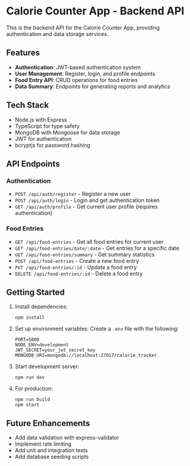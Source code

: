 # Calorie Counter App - Backend API

This is the backend API for the Calorie Counter App, providing authentication and data storage services.

## Features

- **Authentication**: JWT-based authentication system
- **User Management**: Register, login, and profile endpoints
- **Food Entry API**: CRUD operations for food entries
- **Data Summary**: Endpoints for generating reports and analytics

## Tech Stack

- Node.js with Express
- TypeScript for type safety
- MongoDB with Mongoose for data storage
- JWT for authentication
- bcryptjs for password hashing

## API Endpoints

### Authentication
- `POST /api/auth/register` - Register a new user
- `POST /api/auth/login` - Login and get authentication token
- `GET /api/auth/profile` - Get current user profile (requires authentication)

### Food Entries
- `GET /api/food-entries` - Get all food entries for current user
- `GET /api/food-entries/date/:date` - Get entries for a specific date
- `GET /api/food-entries/summary` - Get summary statistics
- `POST /api/food-entries` - Create a new food entry
- `PUT /api/food-entries/:id` - Update a food entry
- `DELETE /api/food-entries/:id` - Delete a food entry

## Getting Started

1. Install dependencies:
   ```
   npm install
   ```

2. Set up environment variables:
   Create a `.env` file with the following:
   ```
   PORT=5000
   NODE_ENV=development
   JWT_SECRET=your_jwt_secret_key
   MONGODB_URI=mongodb://localhost:27017/calorie_tracker
   ```

3. Start development server:
   ```
   npm run dev
   ```

4. For production:
   ```
   npm run build
   npm start
   ```

## Future Enhancements

- Add data validation with express-validator
- Implement rate limiting
- Add unit and integration tests
- Add database seeding scripts